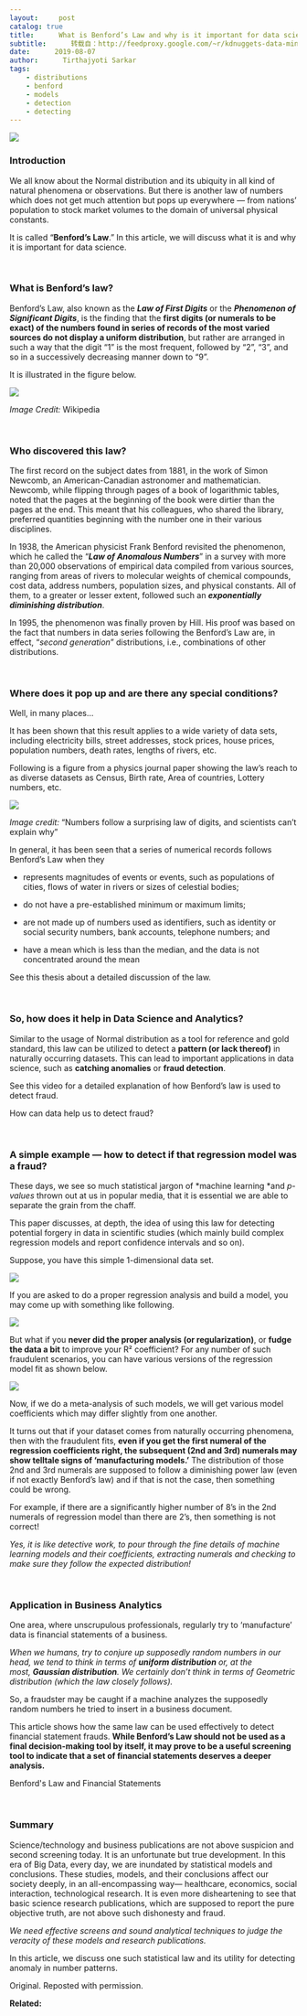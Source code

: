 ```yaml
---
layout:     post
catalog: true
title:      What is Benford’s Law and why is it important for data science?
subtitle:      转载自：http://feedproxy.google.com/~r/kdnuggets-data-mining-analytics/~3/ekgbg8yQEn8/benfords-law-data-science.html
date:      2019-08-07
author:      Tirthajyoti Sarkar
tags:
    - distributions
    - benford
    - models
    - detection
    - detecting
---
```


![](https://miro.medium.com/max/875/1*vY_4-Y_iqCS36ym7kXOnGQ.jpeg)


### Introduction

We all know about the Normal distribution and its ubiquity in all kind of natural phenomena or observations. But there is another law of numbers which does not get much attention but pops up everywhere — from nations’ population to stock market volumes to the domain of universal physical constants.


It is called “**Benford’s Law**.” In this article, we will discuss what it is and why it is important for data science.


 

### What is Benford’s law?

Benford’s Law, also known as the ***Law of First Digits*** or the ***Phenomenon of Significant Digits***, is the finding that the **first digits (or numerals to be exact) of the numbers found in series of records of the most varied sources do not display a uniform distribution**, but rather are arranged in such a way that the digit “1” is the most frequent, followed by “2”, “3”, and so in a successively decreasing manner down to “9”.


It is illustrated in the figure below.


![](https://miro.medium.com/max/640/1*s7UaIqfeo9mPetRalcXgoQ.png)



*Image Credit:* Wikipedia

 

### Who discovered this law?

The first record on the subject dates from 1881, in the work of Simon Newcomb, an American-Canadian astronomer and mathematician. Newcomb, while flipping through pages of a book of logarithmic tables, noted that the pages at the beginning of the book were dirtier than the pages at the end. This meant that his colleagues, who shared the library, preferred quantities beginning with the number one in their various disciplines.


In 1938, the American physicist Frank Benford revisited the phenomenon, which he called the “***Law of Anomalous Numbers***” in a survey with more than 20,000 observations of empirical data compiled from various sources, ranging from areas of rivers to molecular weights of chemical compounds, cost data, address numbers, population sizes, and physical constants. All of them, to a greater or lesser extent, followed such an ***exponentially diminishing distribution***.


In 1995, the phenomenon was finally proven by Hill. His proof was based on the fact that numbers in data series following the Benford’s Law are, in effect, “*second generation*” distributions, i.e., combinations of other distributions.


 

### Where does it pop up and are there any special conditions?

Well, in many places…


It has been shown that this result applies to a wide variety of data sets, including electricity bills, street addresses, stock prices, house prices, population numbers, death rates, lengths of rivers, etc.


Following is a figure from a physics journal paper showing the law’s reach to as diverse datasets as Census, Birth rate, Area of countries, Lottery numbers, etc.


![](https://miro.medium.com/max/865/1*cp8viZDdqdD67-mBOxw5eg.png)



*Image credit:* “Numbers follow a surprising law of digits, and scientists can’t explain why”

In general, it has been seen that a series of numerical records follows Benford’s Law when they

- represents magnitudes of events or events, such as populations of cities, flows of water in rivers or sizes of celestial bodies;

- do not have a pre-established minimum or maximum limits;

- are not made up of numbers used as identifiers, such as identity or social security numbers, bank accounts, telephone numbers; and

- have a mean which is less than the median, and the data is not concentrated around the mean


See this thesis about a detailed discussion of the law.


 

### So, how does it help in Data Science and Analytics?

Similar to the usage of Normal distribution as a tool for reference and gold standard, this law can be utilized to detect a **pattern (or lack thereof)** in naturally occurring datasets. This can lead to important applications in data science, such as **catching anomalies** or **fraud detection**.


See this video for a detailed explanation of how Benford’s law is used to detect fraud.


How can data help us to detect fraud?

 

### A simple example — how to detect if that regression model was a fraud?

These days, we see so much statistical jargon of *machine learning *and *p-values* thrown out at us in popular media, that it is essential we are able to separate the grain from the chaff.


This paper discusses, at depth, the idea of using this law for detecting potential forgery in data in scientific studies (which mainly build complex regression models and report confidence intervals and so on).


Suppose, you have this simple 1-dimensional data set.


![](https://miro.medium.com/max/875/1*6LR0rn8XDMxIJaYOcgoNrQ.png)



If you are asked to do a proper regression analysis and build a model, you may come up with something like following.

![](https://miro.medium.com/max/875/1*q2qWPBbMlEMtjJ-HaPiFZw.png)


But what if you **never did the proper analysis (or regularization)**, or **fudge the data a bit** to improve your R² coefficient? For any number of such fraudulent scenarios, you can have various versions of the regression model fit as shown below.

![](https://miro.medium.com/max/875/1*EQDxDZyZ8cahcCT9rAbzMQ.png)


Now, if we do a meta-analysis of such models, we will get various model coefficients which may differ slightly from one another.

It turns out that if your dataset comes from naturally occurring phenomena, then with the fraudulent fits, **even if you get the first numeral of the regression coefficients right, the subsequent (2nd and 3rd) numerals may show telltale signs of ‘manufacturing models.’** The distribution of those 2nd and 3rd numerals are supposed to follow a diminishing power law (even if not exactly Benford’s law) and if that is not the case, then something could be wrong.


For example, if there are a significantly higher number of 8’s in the 2nd numerals of regression model than there are 2’s, then something is not correct!


> 
*Yes, it is like detective work, to pour through the fine details of machine learning models and their coefficients, extracting numerals and checking to make sure they follow the expected distribution!*


 

### Application in Business Analytics

One area, where unscrupulous professionals, regularly try to ‘manufacture’ data is financial statements of a business.


> 
*When we humans, try to conjure up supposedly random numbers in our head, we tend to think in terms of **uniform distribution** or, at the most, **Gaussian distribution**. We certainly don’t think in terms of Geometric distribution (which the law closely follows).*


So, a fraudster may be caught if a machine analyzes the supposedly random numbers he tried to insert in a business document.


This article shows how the same law can be used effectively to detect financial statement frauds. **While Benford’s Law should not be used as a final decision-making tool by itself, it may prove to be a useful screening tool to indicate that a set of financial statements deserves a deeper analysis.**


Benford's Law and Financial Statements

 

### Summary

Science/technology and business publications are not above suspicion and second screening today. It is an unfortunate but true development. In this era of Big Data, every day, we are inundated by statistical models and conclusions. These studies, models, and their conclusions affect our society deeply, in an all-encompassing way— healthcare, economics, social interaction, technological research. It is even more disheartening to see that basic science research publications, which are supposed to report the pure objective truth, are not above such dishonesty and fraud.


> 
*We need effective screens and sound analytical techniques to judge the veracity of these models and research publications.*


In this article, we discuss one such statistical law and its utility for detecting anomaly in number patterns.


Original. Reposted with permission.

**Related:**


